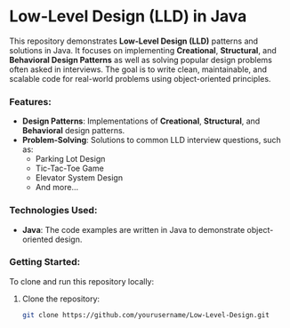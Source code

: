 # Low-Level Design (LLD) in Java

This repository demonstrates **Low-Level Design (LLD)** patterns and solutions in Java. It focuses on implementing **Creational**, **Structural**, and **Behavioral Design Patterns** as well as solving popular design problems often asked in interviews. The goal is to write clean, maintainable, and scalable code for real-world problems using object-oriented principles.

### Features:
- **Design Patterns**: Implementations of **Creational**, **Structural**, and **Behavioral** design patterns.
- **Problem-Solving**: Solutions to common LLD interview questions, such as:
  - Parking Lot Design
  - Tic-Tac-Toe Game
  - Elevator System Design
  - And more...

### Technologies Used:
- **Java**: The code examples are written in Java to demonstrate object-oriented design.

### Getting Started:
To clone and run this repository locally:

1. Clone the repository:
   ```bash
   git clone https://github.com/yourusername/Low-Level-Design.git
